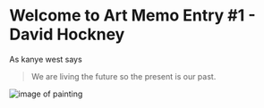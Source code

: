 # Welcome to Art Memo Entry #1 - David Hockney 

As kanye west says
> We are living the future so the present
> is our past.

![image of painting](https://lh3.googleusercontent.com/o5XKgHZM6A76V9G9FEkc3f8jdquZvUgKx6oOd4jAsYAPt4POPBQFasbBAuRLzBnPtPp0cpfYvh2uD4rz6k_ck5gfWVH-WK_HQz9JIy7uCphvjkiF1eNq_txxSQ4QSkTA361IIz5I-Nez7WJpVanXYT0w0AZ68g2kG_uTWbrtr-VyuYx6rH55klxj9ropNp9E-xxyAjM5Zb7u367bgfYo3MYV4asXJYVMrX9j3bZylVbcxMhyH_LWjxzu6JD8wgmNxtL35JXC4ehKAb0zhJxmxDoGsSklX64mSXpaqqn1SkCKFrxH52RODuxJyE8K0qxTNCt8ruMMJuxUJzC1JevJQWuq4_MzP9dqaww-FCZxOvgnvlGV4qjUfbW3izttPJS6pLJ0XZBtwehlTwyny_gNgWtu-DK3zoQP-2V64PZ5fIcDTTFL_tzkNl-t2MzuRYsUYX_0t0u1K0L3JZSc_RkQtB6_-MEtkAo8eS8ih9k-ONBZymVcIwSB7W8C_ZxXpY9PRmfGRJ-Wo0EaWr63nzsxvEOVw6sB97cEstNxYM-HQLyiQ7Pf5bWen_GariUUux0xNWjIB_RsOfia8xDlJwaZy4TIv3xWWgJGbzb_kCc=w2072-h1554-no)

